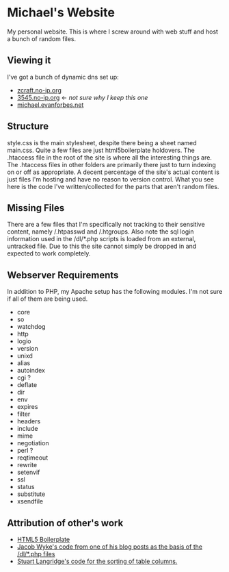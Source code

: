 # Michael's Website
My personal website.  This is where I screw around with web stuff and host a bunch of random files.

## Viewing it
I've got a bunch of dynamic dns set up:
* [zcraft.no-ip.org](http://zcraft.no-ip.org:8080)
* [3545.no-ip.org](http://3545.no-ip.org:8080) ← *not sure why I keep this one*
* [michael.evanforbes.net](http://michael.evanforbes.net:8080)

## Structure
style.css is the main stylesheet, despite there being a sheet named main.css.
Quite a few files are just html5boilerplate holdovers. The .htaccess file in the root of the site is where all
the interesting things are.  The .htaccess files in other folders are primarily there just to turn indexing on
or off as appropriate. A decent percentage of the site's actual content is just files I'm hosting and have no reason to
version control. What you see here is the code I've written/collected for the parts that aren't random files. 

## Missing Files
There are a few files that I'm specifically not tracking to their sensitive content, namely /.htpasswd and /.htgroups. 
Also note the sql login information used in the /dl/*.php scripts is loaded from an external, untracked file. 
Due to this the site cannot simply be dropped in and expected to work completely.

## Webserver Requirements
In addition to PHP, my Apache setup has the following modules. I'm not sure if all of them are being used.
* core
* so
* watchdog
* http
* logio
* version
* unixd
* alias
* autoindex
* cgi ?
* deflate
* dir
* env
* expires
* filter
* headers
* include
* mime
* negotiation
* perl ?
* reqtimeout
* rewrite
* setenvif
* ssl
* status
* substitute
* xsendfile

## Attribution of other's work
* [HTML5 Boilerplate](https://html5boilerplate.com/)
* [Jacob Wyke's code from one of his blog posts as the basis of the /dl/*.php files](http://www.webvamp.co.uk/blog/coding/creating-one-time-download-links/)
* [Stuart Langridge's code for the sorting of table columns.](http://www.kryogenix.org/code/browser/sorttable/)
